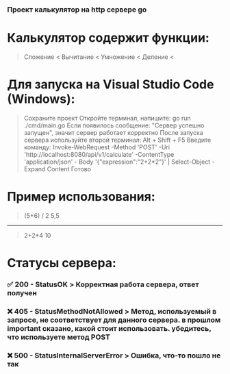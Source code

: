### Проект калькулятор на http сервере go

# Калькулятор содержит функции:
> Сложение <
> Вычитание <
> Умножение <
> Деление <

# Для запуска на Visual Studio Code (Windows):
> Сохраните проект
> Откройте терминал, напишите: go run ./cmd/main.go
  Если появилось сообщение: "Сервер успешно запущен", значит сервер работает корректно
> После запуска сервера используйте второй терминал: Alt + Shift + F5
> Введите команду: Invoke-WebRequest -Method 'POST' -Uri 'http://localhost:8080/api/v1/calculate' -ContentType 'application/json' - Body '{"expression":"2+2*2"}' | Select-Object -Expand Content
> Готово

# Пример использования:
> (5+6) / 2
> 5,5
----------------
> 2+2*4
> 10

# Статусы сервера:

### ✅ 200 - StatusOK > Корректная работа сервера, ответ получен

### ❌ 405 - StatusMethodNotAllowed > Метод, используемый в запросе, не соответствует для данного сервера. в прошлом important сказано, какой стоит использовать. убедитесь, что используете метод POST

### ❌ 500 - StatusInternalServerError > Ошибка, что-то пошло не так
